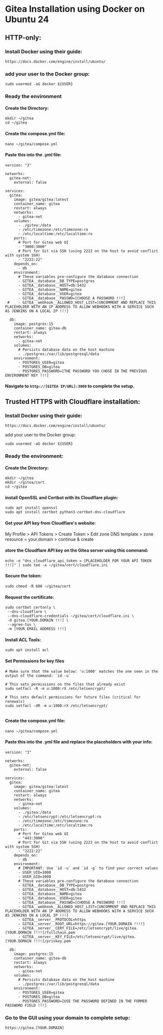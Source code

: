 # Gitea Installation using Docker on Ubuntu 24

## HTTP-only:

### Install Docker using their guide: 

```
https://docs.docker.com/engine/install/ubuntu/

```
### add your user to the Docker group:

```
sudo usermod -aG docker ${USER}

```

### Ready the environment

#### Create the Directory: 

```
mkdir ~/gitea
cd ~/gitea

```
#### Create the compose.yml file:

```
nano ~/gitea/compose.yml

```

#### Paste this into the .yml file:

```
version: "3"

networks:
  gitea-net:
    external: false

services:
  gitea:
    image: gitea/gitea:latest
    container_name: gitea
    restart: always
    networks:
      - gitea-net
    volumes:
      - ./gitea:/data
      - /etc/timezone:/etc/timezone:ro
      - /etc/localtime:/etc/localtime:ro
    ports:
      # Port for Gitea web UI
      - "3000:3000"
      # Port for Git via SSH (using 2222 on the host to avoid conflict with system SSH)
      - "2222:22"
    depends_on:
      - db
    environment:
      # These variables pre-configure the database connection
      - GITEA__database__DB_TYPE=postgres
      - GITEA__database__HOST=db:5432
      - GITEA__database__NAME=gitea
      - GITEA__database__USER=gitea
      - GITEA__database__PASSWD=[CHOOSE A PASSWORD !!!]
 #    - GITEA__webhook__ALLOWED_HOST_LIST=[UNCOMMENT AND REPLACE THIS PLACEHOLDER WITH AN IP ADDRESS TO ALLOW WEBHOOKS WITH A SERVICE SUCH AS JENKINS ON A LOCAL IP !!!]
  
  db:
    image: postgres:15
    container_name: gitea-db
    restart: always
    networks:
      - gitea-net
    volumes:
      # Persists database data on the host machine
      - ./postgres:/var/lib/postgresql/data
    environment:
      - POSTGRES_USER=gitea
      - POSTGRES_DB=gitea
      - POSTGRES_PASSWORD=[THE PASSWORD YOU CHOSE IN THE PREVIOUS ENVIRONMENT KEY !!!]

```
#### Navigate to `http://[GITEA IP/URL]:3000` to complete the setup.


## Trusted HTTPS with Cloudflare installation:

### Install Docker using their guide: 

```
https://docs.docker.com/engine/install/ubuntu/

```
add your user to the Docker group:

```
sudo usermod -aG docker ${USER}

```

### Ready the environment:

#### Create the Directory: 

```
mkdir ~/gitea
mkdir ~/gitea/cert
cd ~/gitea

```

#### install OpenSSL and Certbot with its Cloudflare plugin:

```
sudo apt install openssl
sudo apt install certbot python3-certbot-dns-cloudflare

```

#### Get your API key from Cloudflare's website:

My Profile > API Tokens > Create Token > Edit zone DNS template > zone resource = your.domain > continue & create

#### store the Cloudflare API key on the Gitea server using this command:

```
echo -e "dns_cloudflare_api_token = [PLACEHOLDER FOR YOUR API TOKEN !!!]" | sudo tee -a ~/gitea/cert/cloudflare.ini

```

#### Secure the token:

```
sudo chmod -R 600 ~/gitea/cert

```

#### Request the certificate:

```
sudo certbot certonly \
 --dns-cloudflare \
 --dns-cloudflare-credentials ~/gitea/cert/cloudflare.ini \
 -d gitea.[YOUR.DOMAIN !!!] \
 --agree-tos \
 -m [YOUR EMAIL ADDRESS !!!]

```

#### Install ACL Tools:

```
sudo apt install acl

```

#### Set Permissions for key files

```
# Make sure that the value below: 'u:1000' matches the one seen in the output of the command: `id -u`

# This sets permissions on the files that already exist
sudo setfacl -R -m u:1000:rX /etc/letsencrypt/

# This sets default permissions for future files (critical for renewals)
sudo setfacl -dR -m u:1000:rX /etc/letsencrypt/


```

#### Create the compose.yml file:

```
nano ~/gitea/compose.yml

```

#### Paste this into the .yml file and replace the placeholders with your info:

```
version: "3"

networks:
  gitea-net:
    external: false

services:
  gitea:
    image: gitea/gitea:latest
    container_name: gitea
    restart: always
    networks:
      - gitea-net
    volumes:
      - ./gitea:/data
      - /etc/letsencrypt:/etc/letsencrypt:ro
      - /etc/timezone:/etc/timezone:ro
      - /etc/localtime:/etc/localtime:ro
    ports:
      # Port for Gitea web UI
      - "443:3000"
      # Port for Git via SSH (using 2222 on the host to avoid conflict with system SSH)
      - "2222:22"
    depends_on:
      - db
    environment:
      # IMPORTANT: Use `id -u` and `id -g` to find your correct values
      - USER_UID=1000
      - USER_GID=1000
      # These variables pre-configure the database connection
      - GITEA__database__DB_TYPE=postgres
      - GITEA__database__HOST=db:5432
      - GITEA__database__NAME=gitea
      - GITEA__database__USER=gitea
      - GITEA__database__PASSWD=[CHOOSE A PASSWORD !!!]
      - GITEA__webhook__ALLOWED_HOST_LIST=[UNCOMMENT AND REPLACE THIS PLACEHOLDER WITH AN IP ADDRESS TO ALLOW WEBHOOKS WITH A SERVICE SUCH AS JENKINS ON A LOCAL IP !!!]
      - GITEA__server__PROTOCOL=https
      - GITEA__server__ROOT_URL=https://gitea.[YOUR.DOMAIN !!!!]
      - GITEA__server__CERT_FILE=/etc/letsencrypt/live/gitea.[YOUR.DOMAIN !!!!]/fullchain.pem
      - GITEA__server__KEY_FILE=/etc/letsencrypt/live/gitea.[YOUR.DOMAIN !!!!]/privkey.pem

  db:
    image: postgres:15
    container_name: gitea-db
    restart: always
    networks:
      - gitea-net
    volumes:
      # Persists database data on the host machine
      - ./postgres:/var/lib/postgresql/data
    environment:
      - POSTGRES_USER=gitea
      - POSTGRES_DB=gitea
      - POSTGRES_PASSWORD=[USE THE PASSWORD DEFINED IN THE FORMER PASSWORD FIELD !!!]
```

### Go to the GUI using your domain to complete setup:
```
https://gitea.[YOUR.DOMAIN]

```
